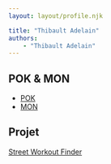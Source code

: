 ```yaml
---
layout: layout/profile.njk

title: "Thibault Adelain"
authors:
    - "Thibault Adelain"
---
```


## POK & MON

* [POK](./pok)
* [MON](./mon)

## Projet

[Street Workout Finder](../../../projets/2022-2023/SWF/)